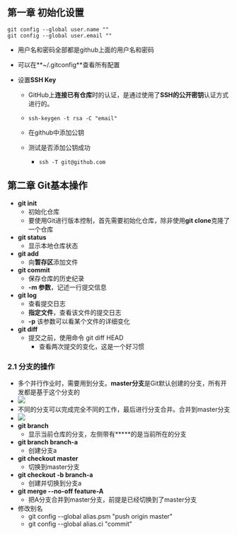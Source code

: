 ## 第一章 初始化设置

```
git config --global user.name ""
git config --global user.email ""
```

+ 用户名和密码全部都是github上面的用户名和密码

+ 可以在**~/.gitconfig**查看所有配置

+ 设置**SSH Key**

  + GitHub上**连接已有仓库**时的认证，是通过使用了**SSH的公开密钥**认证方式进行的。

  + ```
    ssh-keygen -t rsa -C "email"
    ```

  + 在github中添加公钥

  + 测试是否添加公钥成功

    + ```
      ssh -T git@github.com
      ```

## 第二章 Git基本操作

+ **git init**
  + 初始化仓库
  + 要使用Git进行版本控制，首先需要初始化仓库，除非使用**git clone**克隆了一个仓库
+ **git status**
  + 显示本地仓库状态
+ **git add**
  + 向**暂存区**添加文件
+ **git commit**
  + 保存仓库的历史纪录
  + **-m 参数**，记述一行提交信息
+ **git log**
  + 查看提交日志
  + **指定文件**，查看该文件的提交日志
  + **-p** 该参数可以看某个文件的详细变化
+ **git diff**
  + 提交之前，使用命令 git diff HEAD
    + 查看两次提交的变化，这是一个好习惯

### 2.1 分支的操作

+ 多个并行作业时，需要用到分支。**master分支**是Git默认创建的分支，所有开发都是基于这个分支的
+ ![](https://pic.downk.cc/item/5eeff56214195aa594255374.png)
+ 不同的分支可以完成完全不同的工作，最后进行分支合并。合并到master分支
+ ![](https://pic.downk.cc/item/5eeff71314195aa59426784f.png)
+ **git branch**
  + 显示当前仓库的分支，左侧带有*****的是当前所在的分支
+ **git branch branch-a**
  + 创建分支a
+ **git checkout master**
  + 切换到master分支
+ **git checkout -b branch-a**
  + 创建并切换到分支a
+ **git merge --no-off feature-A**
  + 把A分支合并到master分支，前提是已经切换到了master分支
+ 修改别名
  + git config --global alias.psm "push origin master"
  + git config --global alias.ci "commit"